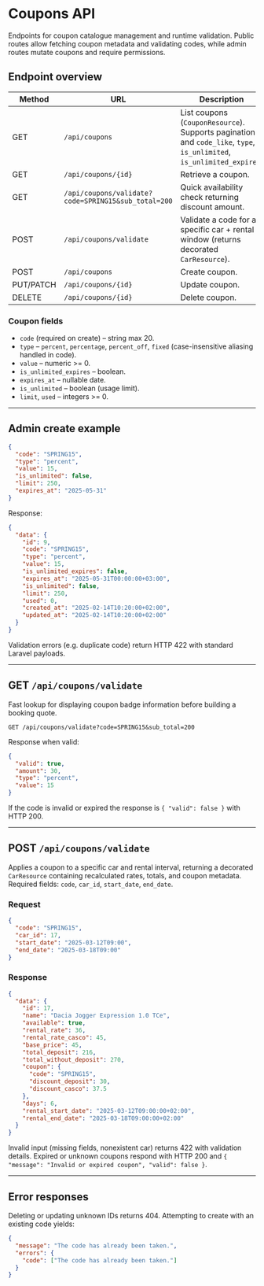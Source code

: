# Coupons API

Endpoints for coupon catalogue management and runtime validation. Public routes allow fetching coupon metadata and validating codes, while admin routes mutate coupons and require permissions.

## Endpoint overview
| Method | URL | Description | Auth | Permission |
| --- | --- | --- | --- | --- |
| GET | `/api/coupons` | List coupons (`CouponResource`). Supports pagination and `code_like`, `type`, `is_unlimited`, `is_unlimited_expires`. | Public | – |
| GET | `/api/coupons/{id}` | Retrieve a coupon. | Public | – |
| GET | `/api/coupons/validate?code=SPRING15&sub_total=200` | Quick availability check returning discount amount. | Public | – |
| POST | `/api/coupons/validate` | Validate a code for a specific car + rental window (returns decorated `CarResource`). | Public | – |
| POST | `/api/coupons` | Create coupon. | Admin | `coupons.create` |
| PUT/PATCH | `/api/coupons/{id}` | Update coupon. | Admin | `coupons.update` |
| DELETE | `/api/coupons/{id}` | Delete coupon. | Admin | `coupons.delete` |

### Coupon fields
- `code` (required on create) – string max 20.
- `type` – `percent`, `percentage`, `percent_off`, `fixed` (case-insensitive aliasing handled in code).
- `value` – numeric >= 0.
- `is_unlimited_expires` – boolean.
- `expires_at` – nullable date.
- `is_unlimited` – boolean (usage limit).
- `limit`, `used` – integers >= 0.

---

## Admin create example
```json
{
  "code": "SPRING15",
  "type": "percent",
  "value": 15,
  "is_unlimited": false,
  "limit": 250,
  "expires_at": "2025-05-31"
}
```

Response:
```json
{
  "data": {
    "id": 9,
    "code": "SPRING15",
    "type": "percent",
    "value": 15,
    "is_unlimited_expires": false,
    "expires_at": "2025-05-31T00:00:00+03:00",
    "is_unlimited": false,
    "limit": 250,
    "used": 0,
    "created_at": "2025-02-14T10:20:00+02:00",
    "updated_at": "2025-02-14T10:20:00+02:00"
  }
}
```

Validation errors (e.g. duplicate code) return HTTP 422 with standard Laravel payloads.

---

## GET `/api/coupons/validate`
Fast lookup for displaying coupon badge information before building a booking quote.

```
GET /api/coupons/validate?code=SPRING15&sub_total=200
```

Response when valid:
```json
{
  "valid": true,
  "amount": 30,
  "type": "percent",
  "value": 15
}
```

If the code is invalid or expired the response is `{ "valid": false }` with HTTP 200.

---

## POST `/api/coupons/validate`
Applies a coupon to a specific car and rental interval, returning a decorated `CarResource` containing recalculated rates, totals, and coupon metadata. Required fields: `code`, `car_id`, `start_date`, `end_date`.

### Request
```json
{
  "code": "SPRING15",
  "car_id": 17,
  "start_date": "2025-03-12T09:00",
  "end_date": "2025-03-18T09:00"
}
```

### Response
```json
{
  "data": {
    "id": 17,
    "name": "Dacia Jogger Expression 1.0 TCe",
    "available": true,
    "rental_rate": 36,
    "rental_rate_casco": 45,
    "base_price": 45,
    "total_deposit": 216,
    "total_without_deposit": 270,
    "coupon": {
      "code": "SPRING15",
      "discount_deposit": 30,
      "discount_casco": 37.5
    },
    "days": 6,
    "rental_start_date": "2025-03-12T09:00:00+02:00",
    "rental_end_date": "2025-03-18T09:00:00+02:00"
  }
}
```

Invalid input (missing fields, nonexistent car) returns 422 with validation details. Expired or unknown coupons respond with HTTP 200 and `{ "message": "Invalid or expired coupon", "valid": false }`.

---

## Error responses
Deleting or updating unknown IDs returns 404. Attempting to create with an existing code yields:
```json
{
  "message": "The code has already been taken.",
  "errors": {
    "code": ["The code has already been taken."]
  }
}
```
